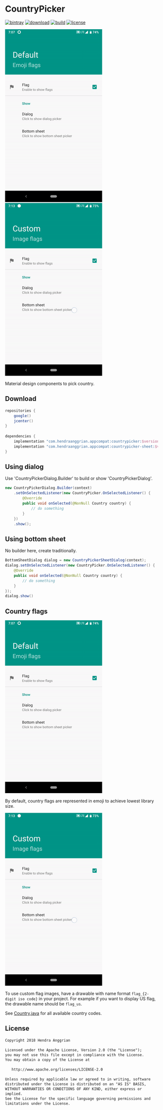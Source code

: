 CountryPicker
=============
[![bintray](https://img.shields.io/badge/bintray-appcompat-brightgreen.svg)](https://bintray.com/hendraanggrian/appcompat)
[![download](https://api.bintray.com/packages/hendraanggrian/appcompat/countrypicker/images/download.svg)](https://bintray.com/hendraanggrian/appcompat/countrypicker/_latestVersion)
[![build](https://travis-ci.com/hendraanggrian/countrypicker.svg)](https://travis-ci.com/hendraanggrian/countrypicker)
[![license](https://img.shields.io/badge/license-Apache--2.0-blue.svg)](http://www.apache.org/licenses/LICENSE-2.0)

![demo1][demo1]
![demo2][demo2]

Material design components to pick country.

Download
--------
```gradle
repositories {
    google()
    jcenter()
}

dependencies {
    implementation "com.hendraanggrian.appcompat:countrypicker:$version"
    implementation "com.hendraanggrian.appcompat:countrypicker-sheet:$version"
}
```

Using dialog
------------
Use 'CountryPickerDialog.Builder' to build or show 'CountryPickerDialog'.

```java
new CountryPickerDialog.Builder(context)
    .setOnSelectedListener(new CountryPicker.OnSelectedListener() {
        @Override
        public void onSelected(@NonNull Country country) {
            // do something
        }
    })
    .show();
```

Using bottom sheet
------------------
No builder here, create traditionally.

```java
BottomSheetDialog dialog = new CountryPickerSheetDialog(context);
dialog.setOnSelectedListener(new CountryPicker.OnSelectedListener() {
    @Override
    public void onSelected(@NonNull Country country) {
        // do something
    }
});
dialog.show()
```

Country flags
-------------
![Emoji flags](/art/demo1.gif)

By default, country flags are represented in emoji to achieve lowest library size.

![Image flags](/art/demo2.gif)

To use custom flag images, have a drawable with name format `flag_{2-digit iso code}` in your project.
For example if you want to display US flag, the drawable name should be `flag_us`.

See [Country.java](/countrypicker/src/com/hendraanggrian/appcompat/countrypicker/Country.java) for all available country codes.

License
-------
    Copyright 2018 Hendra Anggrian

    Licensed under the Apache License, Version 2.0 (the "License");
    you may not use this file except in compliance with the License.
    You may obtain a copy of the License at

       http://www.apache.org/licenses/LICENSE-2.0

    Unless required by applicable law or agreed to in writing, software
    distributed under the License is distributed on an "AS IS" BASIS,
    WITHOUT WARRANTIES OR CONDITIONS OF ANY KIND, either express or implied.
    See the License for the specific language governing permissions and
    limitations under the License.

[demo1]: /art/demo1.gif
[demo2]: /art/demo2.gif
